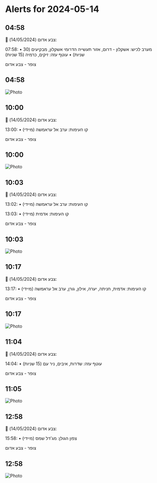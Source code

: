 # Alerts for 2024-05-14

## 04:58

🔴 צבע אדום (14/05/2024):

07:58:
• מערב לכיש: אשקלון - דרום, אזור תעשייה הדרומי אשקלון, מבקיעים (30 שניות)
• עוטף עזה: זיקים, כרמיה (15 שניות)

צופר - צבע אדום

## 04:58

![Photo](images/21001.jpg)

## 10:00

🔴 צבע אדום (14/05/2024):

13:00:
• קו העימות: ערב אל עראמשה (מיידי)

צופר - צבע אדום

## 10:00

![Photo](images/21003.jpg)

## 10:03

🔴 צבע אדום (14/05/2024):

13:02:
• קו העימות: ערב אל עראמשה (מיידי)

13:03:
• קו העימות: אדמית (מיידי)

צופר - צבע אדום

## 10:03

![Photo](images/21007.jpg)

## 10:17

🔴 צבע אדום (14/05/2024):

13:17:
• קו העימות: אדמית, חניתה, יערה, אילון, גורן, ערב אל עראמשה (מיידי)

צופר - צבע אדום

## 10:17

![Photo](images/21009.jpg)

## 11:04

🔴 צבע אדום (14/05/2024):

14:04:
• עוטף עזה: שדרות, איבים, ניר עם (15 שניות)

צופר - צבע אדום

## 11:05

![Photo](images/21011.jpg)

## 12:58

🔴 צבע אדום (14/05/2024):

15:58:
• צפון הגולן: מג'דל שמס (מיידי)

צופר - צבע אדום

## 12:58

![Photo](images/21013.jpg)

